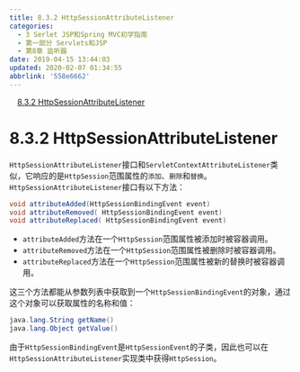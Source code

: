 ```yaml
---
title: 8.3.2 HttpSessionAttributeListener
categories: 
  - 3 Serlet JSP和Spring MVC初学指南
  - 第一部分 Servlets和JSP
  - 第8章 监听器
date: 2019-04-15 13:44:03
updated: 2020-02-07 01:34:55
abbrlink: '558e6662'
---
```

<div id='my_toc'><a href="/JavaReadingNotes/558e6662/#8-3-2-HttpSessionAttributeListener" class="header_1">8.3.2 HttpSessionAttributeListener</a>&nbsp;<br></div>
<style>.header_1{margin-left: 1em;}.header_2{margin-left: 2em;}.header_3{margin-left: 3em;}.header_4{margin-left: 4em;}.header_5{margin-left: 5em;}.header_6{margin-left: 6em;}</style>
<!--more-->
<script>if (navigator.platform.search('arm')==-1){document.getElementById('my_toc').style.display = 'none';}var e,p = document.getElementsByTagName('p');while (p.length>0) {e = p[0];e.parentElement.removeChild(e);}</script>

<!--end-->
# 8.3.2 HttpSessionAttributeListener #
`HttpSessionAttributeListener`接口和`ServletContextAttributeListener`类似，它响应的是`HttpSession`范围属性的`添加`、`删除`和`替换`。
`HttpSessionAttributeListener`接口有以下方法：
```java
void attributeAdded(HttpSessionBindingEvent event)
void attributeRemoved( HttpSessionBindingEvent event)
void attributeReplaced( HttpSessionBindingEvent event)
```
- `attributeAdded`方法在一个`HttpSession`范围属性被添加时被容器调用。
- `attributeRemoved`方法在一个`HttpSession`范围属性被删除时被容器调用。
- `attributeReplaced`方法在一个`HttpSession`范围属性被新的替换时被容器调用。

这三个方法都能从参数列表中获取到一个`HttpSessionBindingEvent`的对象，通过这个对象可以获取属性的名称和值：
```java
java.lang.String getName()
java.lang.Object getValue()
```
由于`HttpSessionBindingEvent`是`HttpSessionEvent`的子类，因此也可以在`HttpSessionAttributeListener`实现类中获得`HttpSession`。

